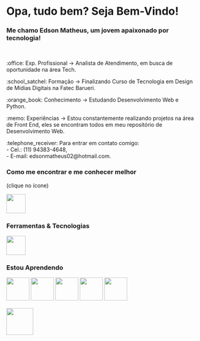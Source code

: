 # Opa, tudo bem? Seja Bem-Vindo!
### Me chamo Edson Matheus, um jovem apaixonado por tecnologia!      

<br>
<p>:office: Exp. Profissional -> Analista de Atendimento, em busca de oportunidade na área Tech.</p>
<p>:school_satchel: Formação -> Finalizando Curso de Tecnologia em Design de Mídias Digitais na Fatec Barueri.</p>
<p>:orange_book: Conhecimento -> Estudando Desenvolvimento Web e Python.</p>
<p>:memo: Experiências -> Estou constantemente realizando projetos na área de Front End, eles se encontram todos em meu repositório de Desenvolvimento Web.</p>
<p>:telephone_receiver: Para entrar em contato comigo:<br>
    - Cel.: (11) 94383-4648,<br>
    - E-mail: edsonmatheus02@hotmail.com.</p>

### Como me encontrar e me conhecer melhor 
<p>(clique no ícone)</p>
<a href="https://www.linkedin.com/in/edson-matheus-b5a0171ba/" target="_blank">
<img src="https://cdn.jsdelivr.net/gh/devicons/devicon/icons/linkedin/linkedin-original.svg" href="https://www.linkedin.com/in/edson-matheus-b5a0171ba/" height=50px weight=50px />
</a>

### Ferramentas & Tecnologias
<img src="https://cdn.jsdelivr.net/gh/devicons/devicon/icons/git/git-original.svg" height=50px weight=50px />

### Estou Aprendendo
<div>
<img src="https://cdn.jsdelivr.net/gh/devicons/devicon/icons/html5/html5-original.svg" width="60" />      
<img src="https://cdn.jsdelivr.net/gh/devicons/devicon/icons/css3/css3-original.svg" width="60" />
<img src="https://cdn.jsdelivr.net/gh/devicons/devicon/icons/javascript/javascript-original.svg" width="60" /> 
<img src="https://cdn.jsdelivr.net/gh/devicons/devicon/icons/bootstrap/bootstrap-original.svg" width="60" />           
<img src="https://cdn.jsdelivr.net/gh/devicons/devicon/icons/react/react-original.svg" width="60" /> <br><br>
<img src="https://cdn.jsdelivr.net/gh/devicons/devicon/icons/python/python-original.svg" width="70" />
          
</div>
